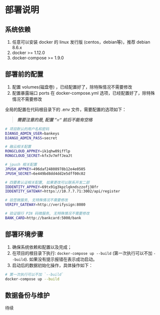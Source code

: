 # 部署说明

## 系统依赖
1. 任意可以安装 docker 的 linux 发行版 (centos，debian等)，推荐 debian 8.6.x
2. docker >= 1.12.0
3. docker-compose >= 1.9.0


## 部署前的配置
1. 配置 volumes(磁盘卷) ，已经配置好了，除特殊情况不需要修改
2. 配置暴露端口 ports 在 docker-compose.yml 选项，已经配置好了，除特殊情况不需要修改

全局的配置在代码根目录下的 .env 文件，需要配置的选项如下：

> _**需要注意的是, 配置 ”=“ 前后不能有空格**_

```bash
# 项目默认的用户名和密码
DJANGO_ADMIN_USER=bankeys
DJANGO_ADMIN_PASS=secret

# 融云相关配置
RONGCLOUD_APPKEY=ik1qhw09ifflp
RONGCLOUD_SECRET=kfx3v7mffJeaJt

# jpush 相关配置
JPUSH_APPKEY=496daf24808978b12e4e0505
JPUSH_SECRET=6e449bd8dd4dd2e5dff00c02

# 四要素认证相关配置, 如果更改可以联系开发二部
IDDENTITY_APPKEY=69tx91g3kpzlqkndszzofj38fr
IDDENTITY_GATEWAY=https://10.7.7.71:3002/api/register

# 验签微服务, 无特殊情况不需要修改
VERIFY_GATEWAY=http://verifysign:8080

# 验证银行 PIN 码微服务, 无特殊情况不需要修改
BANK_CARD=http://bankcard:5000/bank
```

## 部署环境步骤
1. 确保系统依赖和配置以及完成；
2. 在项目的根目录下执行: `docker-compose up --build` (第一次执行可以不加 `--build`). 如果没有提示报错在表示成功启动。
3. 启动后的数据初始化操作，具体操作如下：

```bash
# 第一次执行可以不加 `--build`
docker-compose up --build 
```

## 数据备份与维护
待续


